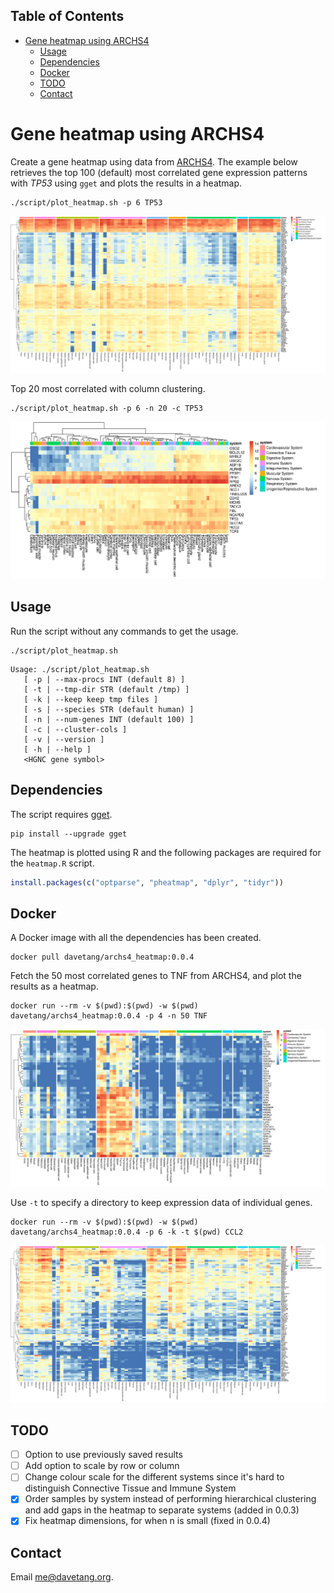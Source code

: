 ## Table of Contents

- [Gene heatmap using ARCHS4](#gene-heatmap-using-archs4)
  - [Usage](#usage)
  - [Dependencies](#dependencies)
  - [Docker](#docker)
  - [TODO](#todo)
  - [Contact](#contact)

# Gene heatmap using ARCHS4

Create a gene heatmap using data from [ARCHS4](https://maayanlab.cloud/archs4/). The example below retrieves the top 100 (default) most correlated gene expression patterns with _TP53_ using `gget` and plots the results in a heatmap.

```console
./script/plot_heatmap.sh -p 6 TP53
```

![](TP53_top100.png)

Top 20 most correlated with column clustering.

```console
./script/plot_heatmap.sh -p 6 -n 20 -c TP53
```

![](TP53_top20.png)

## Usage

Run the script without any commands to get the usage.

```console
./script/plot_heatmap.sh
```
```
Usage: ./script/plot_heatmap.sh
   [ -p | --max-procs INT (default 8) ]
   [ -t | --tmp-dir STR (default /tmp) ]
   [ -k | --keep keep tmp files ]
   [ -s | --species STR (default human) ]
   [ -n | --num-genes INT (default 100) ]
   [ -c | --cluster-cols ]
   [ -v | --version ]
   [ -h | --help ]
   <HGNC gene symbol>
```

## Dependencies

The script requires [gget](https://github.com/pachterlab/gget).

```console
pip install --upgrade gget
```

The heatmap is plotted using R and the following packages are required for the `heatmap.R` script.

```r
install.packages(c("optparse", "pheatmap", "dplyr", "tidyr"))
```

## Docker

A Docker image with all the dependencies has been created.

```console
docker pull davetang/archs4_heatmap:0.0.4
```

Fetch the 50 most correlated genes to TNF from ARCHS4, and plot the results as a heatmap.

```console
docker run --rm -v $(pwd):$(pwd) -w $(pwd) davetang/archs4_heatmap:0.0.4 -p 4 -n 50 TNF
```

![](TNF_top50.png)

Use `-t` to specify a directory to keep expression data of individual genes.

```console
docker run --rm -v $(pwd):$(pwd) -w $(pwd) davetang/archs4_heatmap:0.0.4 -p 6 -k -t $(pwd) CCL2
```

![](CCL2_top100.png)

## TODO

- [ ] Option to use previously saved results
- [ ] Add option to scale by row or column
- [ ] Change colour scale for the different systems since it's hard to distinguish Connective Tissue and Immune System
- [x] Order samples by system instead of performing hierarchical clustering and add gaps in the heatmap to separate systems (added in 0.0.3)
- [x] Fix heatmap dimensions, for when n is small (fixed in 0.0.4)

## Contact

Email <me@davetang.org>.
